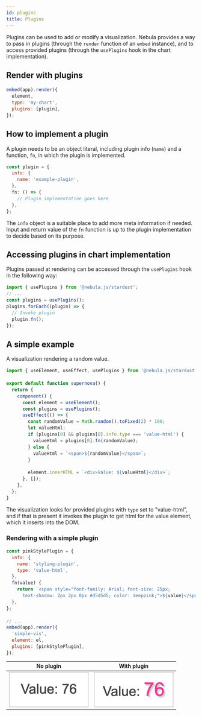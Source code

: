 ```yaml
---
id: plugins
title: Plugins
---
```


Plugins can be used to add or modify a visualization. Nebula provides a way to pass in plugins (through the `render` function of an `embed` instance), and to access provided plugins (through the `usePlugins` hook in the chart implementation).

## Render with plugins

```js
embed(app).render({
  element,
  type: 'my-chart',
  plugins: [plugin],
});
```

## How to implement a plugin

A plugin needs to be an object literal, including plugin info (`name`) and a function, `fn`, in which the plugin is implemented.

```js
const plugin = {
  info: {
    name: 'example-plugin',
  },
  fn: () => {
    // Plugin implementation goes here
  },
};
```

The `info` object is a suitable place to add more meta information if needed. Input and return value of the `fn` function is up to the plugin implementation to decide based on its purpose.

## Accessing plugins in chart implementation

Plugins passed at rendering can be accessed through the `usePlugins` hook in the following way:

```js
import { usePlugins } from '@nebula.js/stardust';
// ...
const plugins = usePlugins();
plugins.forEach((plugin) => {
  // Invoke plugin
  plugin.fn();
});
```

## A simple example

A visualization rendering a random value.

```js
import { useElement, useEffect, usePlugins } from '@nebula.js/stardust';

export default function supernova() {
  return {
    component() {
      const element = useElement();
      const plugins = usePlugins();
      useEffect(() => {
        const randomValue = Math.random().toFixed(2) * 100;
        let valueHtml;
        if (plugins[0] && plugins[0].info.type === 'value-html') {
          valueHtml = plugins[0].fn(randomValue);
        } else {
          valueHtml = `<span>${randomValue}</span>`;
        }

        element.innerHTML = `<div>Value: ${valueHtml}</div>`;
      }, []);
    },
  };
}
```

The visualization looks for provided plugins with `type` set to "value-html", and if that is present it invokes the plugin to get html for the value element, which it inserts into the DOM.

### Rendering with a simple plugin

```js
const pinkStylePlugin = {
  info: {
    name: 'styling-plugin',
    type: 'value-html',
  },
  fn(value) {
    return `<span style="font-family: Arial; font-size: 25px;
      text-shadow: 2px 2px 0px #d5d5d5; color: deeppink;">${value}</span>`;
  },
};

// ...
embed(app).render({
  'simple-vis',
  element: el,
  plugins: [pinkStylePlugin],
});
```

|               No plugin               |                     With plugin                     |
| :-----------------------------------: | :-------------------------------------------------: |
| ![No plugin](./assets/simple-vis.png) | ![With plugin](./assets/simple-vis-with-plugin.png) |
